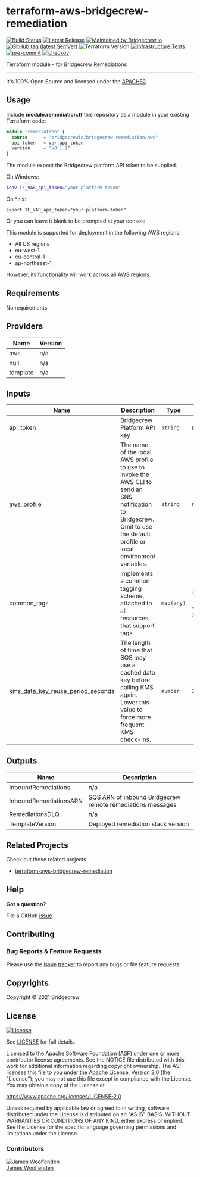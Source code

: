 # terraform-aws-bridgecrew-remediation

[![Build Status](https://github.com/bridgecrewio/terraform-aws-bridgecrew-remediation/workflows/Verify%20and%20Bump/badge.svg?branch=main)](https://github.com/bridgecrewio/terraform-aws-bridgecrew-remediation)
[![Latest Release](https://img.shields.io/github/release/bridgecrewio/terraform-aws-bridgecrew-remediation.svg)](https://github.com/bridgecrewio/terraform-aws-bridgecrew-remediation/releases/latest)
[![Maintained by Bridgecrew.io](https://img.shields.io/badge/maintained%20by-bridgecrew.io-blueviolet)](https://bridgecrew.io)
[![GitHub tag (latest SemVer)](https://img.shields.io/github/tag/bridgecrewio/terraform-aws-bridgecrew-remediation.svg?label=latest)](https://github.com/bridgecrewio/terraform-aws-bridgecrew-remediation/releases/latest)
![Terraform Version](https://img.shields.io/badge/tf-%3E%3D0.14.0-blue.svg)
[![Infrastructure Tests](https://www.bridgecrew.cloud/badges/github/bridgecrewio/terraform-aws-bridgecrew-remediation/cis_aws)](https://www.bridgecrew.cloud/link/badge?vcs=github&fullRepo=bridgecrewio%2Fterraform-aws-bridgecrew-remediation&benchmark=CIS+AWS+V1.2)
[![pre-commit](https://img.shields.io/badge/pre--commit-enabled-brightgreen?logo=pre-commit&logoColor=white)](https://github.com/pre-commit/pre-commit)
[![checkov](https://img.shields.io/badge/checkov-verified-brightgreen)](https://www.checkov.io/)

Terraform module - for Bridgecrew Remediations

---

It's 100% Open Source and licensed under the [APACHE2](LICENSE).

## Usage

Include **module.remediation.tf** this repository as a module in your existing Terraform code:

```terraform
module "remediation" {
  source      = "bridgecrewio/bridgecrew-remediation/aws"
  api-token   = var.api_token
  version     = "v0.1.1"
}
```

The module expect the Bridgecrew platform API token to be supplied.

On Windows:

```powershell
$env:TF_VAR_api_token="your-platform-token"
```

On *nix:

```shell
export TF_VAR_api_token="your-platform-token"
```

Or you can leave it blank to be prompted at your console.

This module is supported for deployment in the following AWS regions:

- All US regions
- eu-west-1
- eu-central-1
- ap-northeast-1

However, its functionality will work across all AWS regions.

<!-- BEGINNING OF PRE-COMMIT-TERRAFORM DOCS HOOK -->
## Requirements

No requirements.

## Providers

| Name | Version |
|------|---------|
| aws | n/a |
| null | n/a |
| template | n/a |

## Inputs

| Name | Description | Type | Default | Required |
|------|-------------|------|---------|:--------:|
| api\_token | Bridgecrew Platform API key | `string` | n/a | yes |
| aws\_profile | The name of the local AWS profile to use to invoke the AWS CLI to send an SNS notification to Bridgecrew. Omit to use the default profile or local environment variables. | `string` | `null` | no |
| common\_tags | Implements a common tagging scheme, attached to all resources that support tags | `map(any)` | <pre>{<br>  "deployment": "terraform",<br>  "vendor": "bridgecrew"<br>}</pre> | no |
| kms\_data\_key\_reuse\_period\_seconds | The length of time that SQS may use a cached data key before calling KMS again. Lower this value to force more frequent KMS check-ins. | `number` | `300` | no |

## Outputs

| Name | Description |
|------|-------------|
| InboundRemediations | n/a |
| InboundRemediationsARN | SQS ARN of inbound Bridgecrew remote remediations messages |
| RemediationsDLQ | n/a |
| TemplateVersion | Deployed remediation stack version |

<!-- END OF PRE-COMMIT-TERRAFORM DOCS HOOK -->

## Related Projects

Check out these related projects.

- [terraform-aws-bridgecrew-remediation](https://github.com/bridgecrewio/terraform-aws-bridgecrew-remediation)

## Help

**Got a question?**

File a GitHub [issue](https://github.com/bridgecrewio/terraform-aws-bridgecrew-remediation/issues).

## Contributing

### Bug Reports & Feature Requests

Please use the [issue tracker](https://github.com/bridgecrewio/terraform-aws-bridgecrew-remediation/issues) to report any bugs or file feature requests.

## Copyrights

Copyright © 2021 Bridgecrew

## License

[![License](https://img.shields.io/badge/License-Apache%202.0-blue.svg)](https://opensource.org/licenses/Apache-2.0)

See [LICENSE](LICENSE) for full details.

Licensed to the Apache Software Foundation (ASF) under one
or more contributor license agreements. See the NOTICE file
distributed with this work for additional information
regarding copyright ownership. The ASF licenses this file
to you under the Apache License, Version 2.0 (the
"License"); you may not use this file except in compliance
with the License. You may obtain a copy of the License at

<https://www.apache.org/licenses/LICENSE-2.0>

Unless required by applicable law or agreed to in writing,
software distributed under the License is distributed on an
"AS IS" BASIS, WITHOUT WARRANTIES OR CONDITIONS OF ANY
KIND, either express or implied. See the License for the
specific language governing permissions and limitations
under the License.

### Contributors

[![James Woolfenden][jameswoolfenden_avatar]][jameswoolfenden_homepage]<br/>[James Woolfenden][jameswoolfenden_homepage]

[jameswoolfenden_homepage]: https://github.com/jameswoolfenden
[jameswoolfenden_avatar]: https://github.com/jameswoolfenden.png?size=150
[github]: https://github.com/bridgecrewio
[linkedin]: https://www.linkedin.com/in/bridgecrew/
[twitter]: https://twitter.com/bridgecrew
[share_twitter]: https://twitter.com/intent/tweet/?text=terraform-aws-bridgecrew-remediation&url=https://github.com/bridgecrewio/terraform-aws-bridgecrew-remediation
[share_linkedin]: https://www.linkedin.com/shareArticle?mini=true&title=terraform-aws-bridgecrew-remediation&url=https://github.com/bridgecrewio/terraform-aws-bridgecrew-remediation
[share_reddit]: https://reddit.com/submit/?url=https://github.com/bridgecrewio/terraform-aws-bridgecrew-remediation
[share_facebook]: https://facebook.com/sharer/sharer.php?u=https://github.com/bridgecrewio/terraform-aws-bridgecrew-remediation
[share_email]: mailto:?subject=terraform-aws-bridgecrew-remediation&body=https://github.com/bridgecrewio/terraform-aws-bridgecrew-remediation
